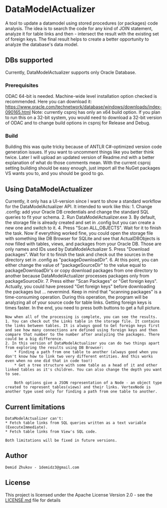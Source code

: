 # DataModelActualizer
A tool to update a datamodel using stored procedures (or packages) code analysis.
The idea is to search the code for any kind of JOIN statement, analyze it for table links and then - intersect the result with the existing set of foreign keys. The final result helps to create a better opportunity to analyze the database's data model.

## DBs supported
Currently, DataModelActualizer supports only Oracle Database.

### Prerequisites
ODAC 64-bit is needed. Machine-wide level installation option checked is recommended.
Here you can download it: https://www.oracle.com/technetwork/database/windows/downloads/index-090165.html
Note: currently csproj has only an x64 build option. If you plan to run this on a 32-bit system, you would need to download a 32-bit version of ODAC and to change build options in csproj for Release and Debug.

### Build
Building this was quite tricky because of ANTLR C#-optimized version code generation issues. If you want to uncomment things like <!--<Antlr4UseCSharpGenerator>True</Antlr4UseCSharpGenerator>--> you better think twice. Later I will upload an updated version of Readme.md with a better explanation of what do those comments mean.
With the current csproj setting building should be easy enough, just import all the NuGet packages VS wants you to, and you should be good to go.

## Using DataModelActualizer
Currently, it only has a UI-version since I want to show a standard workflow for the DataModelActualizer API.
It intended to work like this:
    1. Change .config: add your Oracle DB credentials and change the standard SQL queries to fit your schema.
    2. Run DataModelActualizer.exe
    3. By default, the storage file is already created and set in .config but you can create a new one and switch to it.
    4. Press "Scan ALL_OBJECTS". Wait for it to finish the task. Now if everything worked fine, you could open the storage file with something like DB Browser for SQLite and see that ActualDBObjects is now filled with tables, views, and packages from your Oracle DB. Those are only names and IDs used by DataModelActualizer
    5. Press "Download packages".  Wait for it to finish the task and check out the sources in the directory set in .config as "packageDownloadDir".
    6. At this point, you can either change the value of "packageSourceDir" to the value equal to packageDownloadDir's or copy download packages from one directory to another because DataModelActualizer processes packages only from packageSourceDir.
    7. Press either "Scan Packages" or "Get foreign keys". Actually, you could have pressed "Get foreign keys" before downloading the packages but ... nevermind. Keep in mind that "scanning packages" is a time-consuming operation. During this operation, the program will be analyzing all of your source code for table links. Getting foreign keys is times faster. In the end, you need to press both buttons to get a full picture.
    
    Now when all of the processing is complete, you can see the results. 
    1. You can check out the Links table in the storage file. It contains the links between tables. It is always good to Get foreign keys first and see how many connections are defined using foreign keys and then compare that number to the number after analyzing the packages. There could be a big difference.
    2. In this version of DataModelActualizer you can do two things apart from exploring the results using DB Browser: 
        * Finding a path from one table to another (always good when you don't know how to link two very different entities. And this works even when no one did that in code too!)
        * Get a tree structure with some table as a head of it and other linked tables as it's children. You can also change the depth you want to see.
        
        Both options give a JSON representation of a Node - an object type created to represent tables(views) and their links. VertexNode is another type used only for finding a path from one table to another.
## Current limitations
    DataModelActualizer can't: 
    * Fetch table links from SQL queries written as a text variable (ExecuteImmediate).
    * Fetch table links from View's SQL code.
    
    Both limitations will be fixed in future versions.
    
## Author
    Demid Zhukov - 1demidz3@gmail.com
    
## License
This project is licensed under the Apache License Version 2.0 - see the [LICENSE.md](LICENSE.md) file for details 



